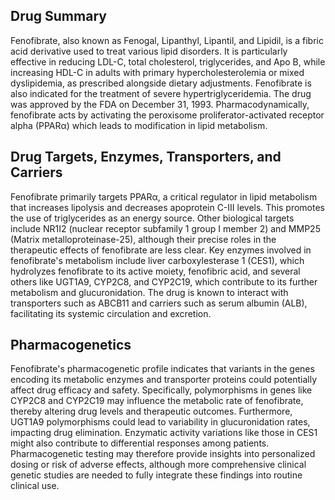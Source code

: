 ## Drug Summary
Fenofibrate, also known as Fenogal, Lipanthyl, Lipantil, and Lipidil, is a fibric acid derivative used to treat various lipid disorders. It is particularly effective in reducing LDL-C, total cholesterol, triglycerides, and Apo B, while increasing HDL-C in adults with primary hypercholesterolemia or mixed dyslipidemia, as prescribed alongside dietary adjustments. Fenofibrate is also indicated for the treatment of severe hypertriglyceridemia. The drug was approved by the FDA on December 31, 1993. Pharmacodynamically, fenofibrate acts by activating the peroxisome proliferator-activated receptor alpha (PPARα) which leads to modification in lipid metabolism.

## Drug Targets, Enzymes, Transporters, and Carriers
Fenofibrate primarily targets PPARα, a critical regulator in lipid metabolism that increases lipolysis and decreases apoprotein C-III levels. This promotes the use of triglycerides as an energy source. Other biological targets include NR1I2 (nuclear receptor subfamily 1 group I member 2) and MMP25 (Matrix metalloproteinase-25), although their precise roles in the therapeutic effects of fenofibrate are less clear. Key enzymes involved in fenofibrate's metabolism include liver carboxylesterase 1 (CES1), which hydrolyzes fenofibrate to its active moiety, fenofibric acid, and several others like UGT1A9, CYP2C8, and CYP2C19, which contribute to its further metabolism and glucuronidation. The drug is known to interact with transporters such as ABCB11 and carriers such as serum albumin (ALB), facilitating its systemic circulation and excretion.

## Pharmacogenetics
Fenofibrate's pharmacogenetic profile indicates that variants in the genes encoding its metabolic enzymes and transporter proteins could potentially affect drug efficacy and safety. Specifically, polymorphisms in genes like CYP2C8 and CYP2C19 may influence the metabolic rate of fenofibrate, thereby altering drug levels and therapeutic outcomes. Furthermore, UGT1A9 polymorphisms could lead to variability in glucuronidation rates, impacting drug elimination. Enzymatic activity variations like those in CES1 might also contribute to differential responses among patients. Pharmacogenetic testing may therefore provide insights into personalized dosing or risk of adverse effects, although more comprehensive clinical genetic studies are needed to fully integrate these findings into routine clinical use.